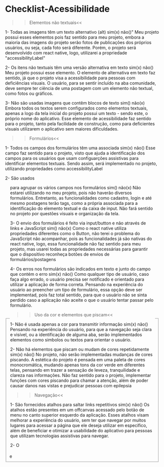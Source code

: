 # Checklist-Acessibilidade


>>Elementos não textuais<<

1- Todas as imagens têm um texto alternativo (alt) 
sim(x) não()"
Meu projeto possui esses elementos pois faz sentido para meu projeto, embora a maioria das imagens do projeto serão fotos de publicações dos próprios usuários, ou seja, cada foto será diferente. Porém, o projeto será desenvolvido com react native, logo, utilizarei a propriedade "accessibilityLabel"

2- Os itens não textuais têm uma versão alternativa em texto
sim(x) não()
Meu projeto possui esse elemento. O elemento de alternativa em texto faz sentido, já que o projeto visa a acessibilidade para pessoas com deficiências visuais. O usuário, para se sentir incluído na aba comunidade, deve sempre ter ciência de uma postagem com um elemento não textual, como fotos ou gráficos.

3- Não são usadas imagens que contêm blocos de texto
sim() não(x)
Embora todos os textos serem configurados como elementos textuais, apenas a logo da tela inicial do projeto possui um texto - sendo este, o próprio nome do aplicativo. Esse elemento de acessibilidade faz sentido para o projeto, tanto pela facilidade de construção, como para deficientes visuais utilizarem o aplicativo sem maiores dificuldades.

>>Formulários<<

1- Todos os campos dos formulários têm uma <label> associada
sim(x) não()
Esse campo faz sentido para o projeto, visto que ajuda a identificação dos campos para os usuários que usam configuarções assistivas para identificar elementos textuais. Sendo assim, será implementado no projeto, utilizando propriedades como accessibilityLabel

2- São usados <fieldset> e <legend> para agrupar os vários campos nos formulários
sim() não(x)
Não estarei utilizando no  meu projeto, pois não haverão diversos formulários. Entretanto, as  funcionalidades como cadastro, login e até mesmo postagens terão tags, como a própria <label> associada para a identificação do elemento textual e da caixa de input. Não fará sentido no projeto por questões visuais e organização da tela.

3- O envio dos formulários é feito via input/button e não através de links e JavaScript
sim() não(x)
Como o react native utiliza propriedades diferentes como o Button, não terei o problema do JavaScript não acompanhar, pois as funcionalidades já são nativas do react native, logo, essa funcionalidade não faz sentido para meu projeto, mas usarei todas as propriedades necessárias para garantir que o dispositivo reconheça botões de envios de formulários/postagens

4- Os erros nos formulários são indicados em texto e junto do campo que contém o erro
sim(x) não()
Como qualquer tipo de usuário, caso faça algo errado, o usuário precisa ser notificado e orientado para utilizar a aplicação de forma correta. Pensando na experiência do usuário ao preencher um tipo de formulário, essa opção deve ser implementad, pois faz total sentido, para que o usuário não se sinta perdido caso a aplicação não aceite o que o usuário tentar passar pelo formulário.

>>Uso da cor e elementos que piscam<<

1- Não é usada apenas a cor para transmitir informação
sim(x) não()
Pensando na experiência do usuário, para que a navegação seja clara e visível, ou a identificação de alguma aba, serão implementados elementos como simbolos ou textos para orientar o usuário. 

2- Não há elementos que piscam ou mudam de cores repetidamente
sim(x) não()
No projeto, não serão implementadas mudanças de cores piscando. A estética do projeto é pensada em uma paleta de cores monocromática, mudando apenas tons da cor verde em diferentes telas, pensando em trazer a sensação de leveza, tranquilidade e clareza nas informações. Não faz sentido para o projeto, implementar funções com cores piscando para chamar a atenção, além de poder causar danos nas vistas e prejudicar pessoas com epilepsia

>>Navegação<<

1- São fornecidos atalhos para saltar links repetitivos
sim(x) não()
Os atalhos estão presentes em um offcanvas acessado pelo botão de menu no canto superior esquerdo da aplicação. Esses atalhos visam melhorar a experiência do usuário, sem ter que navegar por muitos lugares para acessar a página que ele deseja utilizar em específico, além de beneficiar e otimizar a usabilidade do aplicativo para pessoas que utilizam tecnologias assistivas para navegar.

2- O <title> das páginas é claro, direto e percetível e está intimamente relacionado com o conteúdo da mesma
sim() não(x)
Por ser uma aplicação mobile, tags ou propriedades não se aplicam no projeto, já que não terão títulos como em aplicações web. Entretanto, os títulos das páginas serão bem legíveis e intuitivos, visto que pessoas com deficiências visuais ou até mesmo com idades mais avançadas possuem mais difiiculdade de identificar a função da página.

3- O site é navegável usando apenas o teclado
sim() não(x)
Pensando na navegação totalmente manual e touch, a função de navegação com o teclado não será aplicada. O dispositivo que visa rodar o projeto é totalmente comandado por toques na tela.

>>Semântica e Legibilidade<<

1- O conteúdo está estruturado de forma semântica
sim(x) não()
Visando a legibilidade e fácil identificação das opções visíveis na tela, o conteúdo será estruturado seguindo uma hierarquia. Isso facilita a leitura do usuário e ajuda na absorção de informações.

2- O idioma da página está indicado no HTML
sim() não(x)
Com o uso do react native, o dispositivo do usuário usa, por padrão, o idioma nas configurações do dispositivo para a leitura e o srceen-reader conseguirá identificar elementos alternativos e textuais.

3- O site funciona com as imagens desativadas
sim(x) não()
As imagens são apenas para uma identificação visual de postagens, fotos de perfil ou logos, mas o aplicativo constinua navegável e funcional sem imagens. Essa opção de acessibildiade inclui dispositivos mais antigos ou com imagens desativadas por padrão do usuário, afim de que todos consigam utilizar. A visibilidade das imagens é, por sua vez, opcional

4- O site é legível e navegável com o CSS desativado
sim() não(x)
React Native renderiza componentes nativos para plataformas como iOS e Android, o que não se aplica na checklist. A opção de acessiblidade é configurada pelo próprio despositivo.

5- O site é legível aumentando o texto 2 vezes
sim(x) não()
Atualmente, não está implementada a funcionalidade no aplicativo. Entretanto, como o público-alvo do projeto inclui pessoas com deficiência visual e até mesmo idosos que, pela idade, muitos já não enxergam letras de fontes pequenas. Por esse motivo, é justo adaptar para que haja uma opção de aumento da fonte.

6- As tabelas têm headings <th> definidos
sim(x) não() 
A aplicação, por ser pensada em mobile utilizando react native, utilizará propriedades como  FlatList e a estilização via StyleSheet. É justo criar tabelas que seja acessível e bem estruturada para screen readers, garantindo que os dados sejam lidos corretamente, assim, garantindo a melhor experiência do usuário, para que seja bem delimitado e visível as tabelas.
